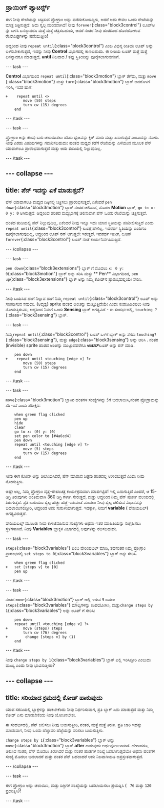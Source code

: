## ಡ್ರಾಯಿಂಗ್ ಪ್ಯಾಟರ್ನ್ಸ್

ಈಗ ನೀವು ರೇಖೆಯನ್ನು ಚಿತ್ರಿಸುವ ಪ್ರೋಗ್ರಾಂ ಅನ್ನು ಪಡೆದುಕೊಂಡಿದ್ದೀರಿ, ಆದರೆ ಅದು ಕೇವಲ ಒಂದು ರೇಖೆಯನ್ನು ಮಾತ್ರ ಚಿತ್ರಿಸುತ್ತದೆ. ಅದು ಸ್ವಲ್ಪ ಮಂದವಾಗಿದೆ! ನೀವು `forever`{:class="block3control"} ಲೂಪ್ಅ ನ್ನು ಬಳಸಿ ಏನನ್ನಾದರೂ ಮತ್ತೆ ಮತ್ತೆ ಚಿತ್ರಿಸಬಹುದು, ಆದರೆ ನಂತರ ನೀವು ಹಂತದಿಂದ ಹೊರಹೋಗುವ ರೇಖಾಚಿತ್ರಗಳನ್ನು ಪಡೆಯುತ್ತೀರಿ!

ಆದ್ದರಿಂದ ನೀವು `repeat until`{:class="block3control"} ಎಂಬ ವಿಭಿನ್ನ ರೀತಿಯ ಲೂಪ್ ಅನ್ನು ಬಳಸಬೇಕಾಗುತ್ತದೆ, ಇದನ್ನು ನೀವು **Control** ವಿಭಾಗದಲ್ಲಿ ಕಾಣಬಹುದು. ಈ ರೀತಿಯ ಲೂಪ್ ಮತ್ತೆ ಮತ್ತೆ ಏನನ್ನಾದರೂ ಮಾಡುತ್ತದೆ, **until** ನಿಜವಾದ / ತಪ್ಪು ಸ್ಥಿತಿಯನ್ನು ಪೂರೈಸಲಾಗುವವರಿಗೆ.

\--- task \---

**Control** ವಿಭಾಗದಿಂದ `repeat until`{:class="block3motion"} ಬ್ಲಾಕ್ ತೆಗೆದು, ಮತ್ತು `move `{:class="block3motion"} ಮತ್ತು `turn`{:class="block3motion"} ಬ್ಲಾಕ್ ಅದರೊಳಗೆ ಇರಿಸಿ, ಇದರ ಹಾಗೆ:

```blocks3
+    repeat until <> 
        move (50) steps
        turn cw (15) degrees
    end
```

\--- /task \---

\--- task \---

ಪ್ರೋಗ್ರಾಂ ಅನ್ನು ಕೆಲವು ಬಾರಿ ಚಲಾಯಿಸಲು ಹಸಿರು ಧ್ವಜವನ್ನು ಕ್ಲಿಕ್ ಮಾಡಿ ಮತ್ತು ಏನಾಗುತ್ತದೆ ಎಂಬುದನ್ನು ನೋಡಿ. ನೀವು ಎರಡು ವಿಷಯಗಳನ್ನು ಗಮನಿಸಬಹುದು: ಹಂತದ ಮಧ್ಯದ ಕಡೆಗೆ ರೇಖೆಯನ್ನು ಎಳೆಯುವ ಮೂಲಕ ಪೆನ್ ಯಾವಾಗಲೂ ಪ್ರಾರಂಭವಾಗುತ್ತದೆ ಮತ್ತು ಅದು ತುದಿಯಲ್ಲಿ ನಿಲ್ಲುವುದಿಲ್ಲ.

\--- /task \---

## \--- collapse \---

## title: ಪೆನ್ ಇದನ್ನು ಏಕೆ ಮಾಡುತ್ತದೆ?

ಪೆನ್ ಯಾವಾಗಲೂ ಮಧ್ಯದ ದಿಕ್ಕಿನಲ್ಲಿ ಚಿತ್ರಿಸಲು ಪ್ರಾರಂಭಿಸುತ್ತದೆ, ಏಕೆಂದರೆ `pen down`{:class="block3motion"} ಬ್ಲಾಕ್ ನಂತರ ಚಲಿಸುವ, ಮೊದಲ **Motion** ಬ್ಲಾಕ್, `go to x: 0 y: 0` ಆಗಿರುತ್ತದೆ. ಆದ್ದರಿಂದ ಹಂತದ ಮಧ್ಯಭಾಗಕ್ಕೆ ಚಲಿಸುವಾಗ ಪೆನ್ ಒಂದು ರೇಖೆಯನ್ನು ಚಿತ್ರಿಸುತ್ತದೆ.

ಹಂತದ ತುದಿಯಲ್ಲಿ ಪೆನ್ ನಿಲ್ಲುವುದಿಲ್ಲ, ಏಕೆಂದರೆ ನೀವು ಇನ್ನೂ ಇದು ಯಾವ ಸ್ಥಿತಿಯನ್ನು ಪರಿಶೀಲಿಸುತ್ತಿದೆ ಎಂದು `repeat until`{:class="block3control"} ಲೂಪ್ಗೆ ಹೇಳಿಲ್ಲ. ಇದರರ್ಥ ಸ್ಥಿತಿಯನ್ನು ಎಂದಿಗೂ ಪೂರೈಸಲಾಗುವುದಿಲ್ಲ, ಆದ್ದರಿಂದ ಲೂಪ್ ರನ್ ಆಗುತ್ತಲೇ ಇರುತ್ತದೆ. ಇದರರ್ಥ ಇದೀಗ, ಲೂಪ್ `forever`{:class="block3control"} ಲೂಪ್ ನಂತೆ ಕಾರ್ಯನಿರ್ವಹಿಸುತ್ತಿದೆ.

\--- /collapse \---

\--- task \---

`pen down`{:class="block3extensions"} ಬ್ಲಾಕ್ ಗೆ ಮೊದಲು ` x: 0 y: 0 `{:class="block3motion"} ಬ್ಲಾಕ್ ಅನ್ನು ಸರಿಸಿ ಮತ್ತು ** Pen** ವಿಭಾಗದಿಂದ, `pen up`{:class="block3extensions"} ಬ್ಲಾಕ್ ಅನ್ನು ನಿಮ್ಮ ಕೋಡ್‌ನ ಪ್ರಾರಂಭದಲ್ಲಿಯೇ ಸೇರಿಸಿ.

\--- /task \---

ನೀವು ಬಯಸಿದ ಹಾಗೆ ನಿಲ್ಲುವ ಹಾಗೆ ನಿಮ್ಮ `repeat until`{:class="block3control"} ಲೂಪ್ ಅನ್ನು ಸರಿಪಡಿಸುವ ಸಮಯ. (ಅದೃಶ್ಯ) sprite ಹಂತದ ಅಂಚನ್ನು ಮುಟ್ಟುತ್ತಿದೆಯೇ ಎಂದು ಕಂಡುಹಿಡಿಯಲು ನೀವು ನೋಡುತ್ತಿರುವಿರಿ, ಆದ್ದರಿಂದ ನಿಮಗೆ ಒಂದು **Sensing** ಬ್ಲಾಕ್ ಅಗತ್ಯವಿದೆ - ಈ ಸಂದರ್ಭದಲ್ಲಿ, `touching ?`{:class="block3sensing"} ಬ್ಲಾಕ್.

\--- task \---

ನಿಮ್ಮ`repeat until`{:class="block3control"} ಲೂಪ್ ಒಳಗೆ ಬ್ಲಾಕ್ ಅನ್ನು ಸೇರಿಸಿ `touching?`{:class="block3sensing"}, ಮತ್ತು `edge`{:class="block3sensing"} ಅನ್ನು ಆರಿಸಿ . ನಂತರ (invisible) sprite ಹಂತದ ಅಂಚನ್ನು ಮುಟ್ಟುವವರೆಗೂ **ಅಂಟಿಲ್**ಲೂಪ್ ಅನ್ನು ರನ್ ಮಾಡಿ.

```blocks3
    pen down
+    repeat until <touching [edge v] ?> 
        move (50) steps
        turn cw (15) degrees
    end
```

\--- /task \---

\--- task \---

`move`{:class="block3motion"} ಬ್ಲಾಕಿನ ಹಂತಗಳ ಸಂಖ್ಯೆಗಳನ್ನು `5`ಗೆ ಬದಲಾಯಿಸಿ,ನಂತರ ಪ್ರೋಗ್ರಾಮನ್ನು ಸರಿ ಇದೆ ಎಂದು ಪರೀಕ್ಷಿಸಿ:

```blocks3
    when green flag clicked
    pen up
    hide
    clear
    go to x: (0) y: (0)
    set pen color to [#4a6cd4]
    pen down
    repeat until <touching [edge v] ?> 
        move (5) steps
        turn cw (15) degrees
    end
```

\--- /task \---

ನೀವು ಈಗ ಕೋಡ್ ಅನ್ನು ಚಲಾಯಿಸಿದರೆ, ಪೆನ್ ಮಾಡುವ ಚಿತ್ರವು ಹಂತದಲ್ಲಿ ಉಳಿಯುತ್ತದೆ ಎಂದು ನೀವು ನೋಡುತ್ತೀರಿ.

ಅಷ್ಟೇ ಅಲ್ಲ, ನಿಮ್ಮ ಪ್ರೋಗ್ರಾಂ ವೃತ್ತ-ರೇಖಾಚಿತ್ರ ಕಾರ್ಯಕ್ರಮವಾಗಿ ಮಾರ್ಪಟ್ಟಿದೆ! ಇಲ್ಲಿ ಏನಾಗುತ್ತಿದೆ ಎಂದರೆ, ಆ 15-ಡಿಗ್ರಿ ತಿರುವುಗಳು ಅಂತಿಮವಾಗಿ 360 ಡಿಗ್ರಿ ಗಳಾಗಿ ಸೇರುತ್ತದೆ, ಮತ್ತು ಆದ್ದರಿಂದ ನಿಮ್ಮ ಪೆನ್ ಪೂರ್ಣ ವಲಯದಲ್ಲಿ ತಿರುಗುತ್ತದೆ. ಪ್ರತಿ ಬಾರಿಯೂ ಸ್ವಲ್ಪ ಹೆಚ್ಚು ಹೆಜ್ಜೆ ಇಡುವಂತೆ ಮಾಡಲು ನೀವು ಸ್ವಲ್ಪ ಚಲಿಸುವ ವಿಧಾನವನ್ನು ಬದಲಾಯಿಸಲಿದ್ದೀರಿ, ಆದ್ದರಿಂದ ಅದು ಸುರುಳಿಯಾಗುತ್ತದೆ. ಇದಕ್ಕಾಗಿ, ನಿಮಗೆ **variable** ( ವೇರಿಯಬಲ್) ಅಗತ್ಯವಿರುತ್ತದೆ.

ವೇರಿಯಬಲ್ಸ್ ಮೂಲತಃ ನೀವು ಕಾಳಜಿವಹಿಸುವ ಸಂಖ್ಯೆಗಳು ಅಥವಾ ಇತರ ಮಾಹಿತಿಯನ್ನು ಸಂಗ್ರಹಿಸಲು ಸ್ಥಳಗಳಾಗಿವೆ. ನೀವು **Variables** ಬ್ಲಾಕ್ಗಳ ವಿಭಾಗದಲ್ಲಿ ಅವುಗಳನ್ನು ರಚಿಸಬಹುದು.

\--- task \---

`steps`{:class="block3variables"} ಎಂಬ ವೇರಿಯಬಲ್ ಮಾಡಿ, ತದನಂತರ ನಿಮ್ಮ ಪ್ರೋಗ್ರಾಂ ಪ್ರಾರಂಭದಲ್ಲಿ `set steps to 0`{:class="block3variables"} ಬ್ಲಾಕ್ ಅನ್ನು ಸೇರಿಸಿ.

```blocks3
    when green flag clicked
+   set [steps v] to [0]
    pen up
```

\--- /task \---

\--- task \---

ನಂತರ `move`{:class="block3motion"} ಬ್ಲಾಕ್ ಅಲ್ಲಿ ಇರುವ `5` ಬದಲು ` steps`{:class="block3variables"} ಮೌಲ್ಯಗಳನ್ನು ಉಪಯೋಗಿಸಿ, ಮತ್ತು`change steps by 1`{:class="block3variables"} ಅನ್ನು ಲೂಪ್ ಗೆ ಸೇರಿಸಿ:

```blocks3
    pen down
    repeat until <touching [edge v] ?> 
+       move (steps) steps
        turn cw (76) degrees
+        change [steps v] by (1)
    end
```

\--- /task \---

ನೀವು `change steps by 1`{:class="block3variables"} ಬ್ಲಾಕ್ ಎಲ್ಲಿ ಇರಿಸಿದ್ದೀರಿ ಎಂಬುದು ಮುಖ್ಯ ಎಂದು ನೀವು ಭಾವಿಸುತ್ತೀರಾ?

## \--- collapse \---

## title: ಸರಿಯಾದ ಕ್ರಮದಲ್ಲಿ ಕೋಡ್ ಹಾಕುವುದು

ಯಾವ ಸರದಿಯಲ್ಲಿ ಬ್ಲಾಕ್ಗಳನ್ನು ಹಾಕಬೇಕೆಂದು ನೀವು ನಿರ್ಧರಿಸುವಾಗ, ಪ್ರತಿ ಬ್ಲಾಕ್ ಏನು ಮಾಡುತ್ತದೆ ಮತ್ತು ನಿಮ್ಮ ಕೋಡ್ ಏನು ಮಾಡಬೇಕೆಂದು ನೀವು ಯೋಚಿಸಬೇಕು.

ಈ ಸಂದರ್ಭದಲ್ಲಿ, ಪೆನ್ ಚಲಿಸಲು ನೀವು ಬಯಸುತ್ತೀರಿ, ನಂತರ, ಮತ್ತೆ ಮತ್ತೆ ತಿರುಗಿ. ಪ್ರತಿ ಬಾರಿ ಇದನ್ನು ಮಾಡುವಾಗ, ನೀವು ಒಂದು ಹೆಚ್ಚುವರಿ ಹೆಜ್ಜೆಯನ್ನು ಸರಿಸಲು ಬಯಸುತ್ತೀರಿ.

`change steps by 1`{:class="block3variables"} ಬ್ಲಾಕ್ ಅನ್ನು `move`{:class="block3motion"} ಬ್ಲಾಕ್ **after** ಹಾಕುವುದು ಅರ್ಥಪೂರ್ಣವಾಗಿದೆ. ಹೇಗಾದರೂ, ಚಲಿಸಿದ ನಂತರ, ಪೆನ್ ಮೊದಲು ತಿರುಗಿದರೆ ಮತ್ತು ನಂತರ ಹಂತಗಳ ಸಂಖ್ಯೆ ಬದಲಾಗುತ್ತದೆಯೇ ಅಥವಾ ಹಂತಗಳ ಸಂಖ್ಯೆ ಮೊದಲು ಬದಲಾದರೆ ಮತ್ತು ನಂತರ ಪೆನ್ ಬದಲಾದರೆ ಅದು ನಿಜವಾಗಿಯೂ ಅಪ್ರಸ್ತುತವಾಗುತ್ತದೆ.

\--- /collapse \---

\--- task \---

ಈಗ ಪ್ರೋಗ್ರಾಂ ಅನ್ನು ಚಲಾಯಿಸಿ, ಮತ್ತು ಡಿಗ್ರಿಗಳ ಸಂಖ್ಯೆಯನ್ನು ಬದಲಾಯಿಸಲು ಪ್ರಯತ್ನಿಸಿ ( ` 76` ಮತ್ತು `120` ಪ್ರಯತ್ನಿಸಿ)!

\--- /task \---